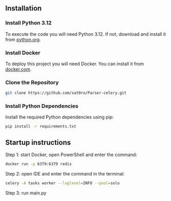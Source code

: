 ## Installation

### Install Python 3.12

To execute the code you will need Python 3.12. If not, download and install it from [python.org](https://www.python.org).

### Install Docker

To deploy this project you will need Docker. You can install it from [docker.com](https://www.docker.com).

### Clone the Repository

```bash
git clone https://github.com/sat0ro/Parser-celery.git
```


### Install Python Dependencies

Install the required Python dependencies using pip:

```bash
pip install -r requirements.txt
```

## Startup instructions

Step 1: start Docker, open PowerShell and enter the command:

```bash
docker run -p 6379:6379 redis
```

Step 2: open IDE and enter the command in the terminal:

```bash
celery -A tasks worker --loglevel=INFO --pool=solo
```

Step 3: run main.py
